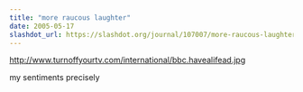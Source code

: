 ```yaml
---
title: "more raucous laughter"
date: 2005-05-17
slashdot_url: https://slashdot.org/journal/107007/more-raucous-laughter
---
```


<p><a href="http://www.turnoffyourtv.com/international/bbc.havealifead.jpg">http://www.turnoffyourtv.com/international/bbc.havealifead.jpg</a></p>
<p>my sentiments precisely</p>

